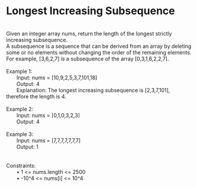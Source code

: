 <h1>Longest Increasing Subsequence</h1>
<p><br>
Given an integer array nums, return the length of the longest strictly increasing subsequence.<br>
A subsequence is a sequence that can be derived from an array by deleting some or no elements without changing the order of the remaining elements. For example, [3,6,2,7] is a subsequence of the array [0,3,1,6,2,2,7].<br>
<br> 
Example 1:<br>
&emsp;&emsp;Input: nums = [10,9,2,5,3,7,101,18]<br>
&emsp;&emsp;Output: 4<br>
&emsp;&emsp;Explanation: The longest increasing subsequence is [2,3,7,101], therefore the length is 4.<br>
<br>
Example 2:<br>
&emsp;&emsp;Input: nums = [0,1,0,3,2,3]<br>
&emsp;&emsp;Output: 4<br>
<br>
Example 3:<br>
&emsp;&emsp;Input: nums = [7,7,7,7,7,7,7]<br>
&emsp;&emsp;Output: 1<br>
<br><br> 
Constraints:<br>
&emsp;&emsp;•	1 <= nums.length <= 2500<br>
&emsp;&emsp;•	-10^4 <= nums[i] <= 10^4<br>
</p>
